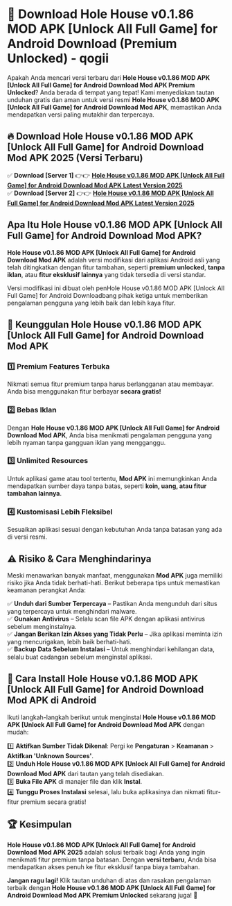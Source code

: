 # 🎯 Download Hole House v0.1.86 MOD APK [Unlock All Full Game] for Android Download (Premium Unlocked) -  qogii

Apakah Anda mencari versi terbaru dari **Hole House v0.1.86 MOD APK [Unlock All Full Game] for Android Download Mod APK Premium Unlocked**? Anda berada di tempat yang tepat! Kami menyediakan tautan unduhan gratis dan aman untuk versi resmi **Hole House v0.1.86 MOD APK [Unlock All Full Game] for Android Download Mod APK**, memastikan Anda mendapatkan versi paling mutakhir dan terpercaya.

## 🔥 Download Hole House v0.1.86 MOD APK [Unlock All Full Game] for Android Download Mod APK 2025 (Versi Terbaru)

✅ **Download [Server 1]** 👉👉 [**Hole House v0.1.86 MOD APK [Unlock All Full Game] for Android Download Mod APK Latest Version 2025**](https://momento.my/?title=Hole_House_v0.1.86_MOD_APK_[Unlock_All_Full_Game]_for_Android_Download)  
✅ **Download [Server 2]** 👉👉 [**Hole House v0.1.86 MOD APK [Unlock All Full Game] for Android Download Mod APK Latest Version 2025**](https://momento.my/?title=Hole_House_v0.1.86_MOD_APK_[Unlock_All_Full_Game]_for_Android_Download)  

## Apa Itu Hole House v0.1.86 MOD APK [Unlock All Full Game] for Android Download Mod APK?

**Hole House v0.1.86 MOD APK [Unlock All Full Game] for Android Download Mod APK** adalah versi modifikasi dari aplikasi Android asli yang telah ditingkatkan dengan fitur tambahan, seperti **premium unlocked**, **tanpa iklan**, atau **fitur eksklusif lainnya** yang tidak tersedia di versi standar.

Versi modifikasi ini dibuat oleh penHole House v0.1.86 MOD APK [Unlock All Full Game] for Android Downloadbang pihak ketiga untuk memberikan pengalaman pengguna yang lebih baik dan lebih kaya fitur.

## 🎯 Keunggulan Hole House v0.1.86 MOD APK [Unlock All Full Game] for Android Download Mod APK

### 1️⃣ Premium Features Terbuka
Nikmati semua fitur premium tanpa harus berlangganan atau membayar. Anda bisa menggunakan fitur berbayar **secara gratis!**

### 2️⃣ Bebas Iklan
Dengan **Hole House v0.1.86 MOD APK [Unlock All Full Game] for Android Download Mod APK**, Anda bisa menikmati pengalaman pengguna yang lebih nyaman tanpa gangguan iklan yang mengganggu.

### 3️⃣ Unlimited Resources
Untuk aplikasi game atau tool tertentu, **Mod APK** ini memungkinkan Anda mendapatkan sumber daya tanpa batas, seperti **koin, uang, atau fitur tambahan lainnya**.

### 4️⃣ Kustomisasi Lebih Fleksibel
Sesuaikan aplikasi sesuai dengan kebutuhan Anda tanpa batasan yang ada di versi resmi.

## ⚠️ Risiko & Cara Menghindarinya

Meski menawarkan banyak manfaat, menggunakan **Mod APK** juga memiliki risiko jika Anda tidak berhati-hati. Berikut beberapa tips untuk memastikan keamanan perangkat Anda:

✅ **Unduh dari Sumber Terpercaya** – Pastikan Anda mengunduh dari situs yang terpercaya untuk menghindari malware.  
✅ **Gunakan Antivirus** – Selalu scan file APK dengan aplikasi antivirus sebelum menginstalnya.  
✅ **Jangan Berikan Izin Akses yang Tidak Perlu** – Jika aplikasi meminta izin yang mencurigakan, lebih baik berhati-hati.  
✅ **Backup Data Sebelum Instalasi** – Untuk menghindari kehilangan data, selalu buat cadangan sebelum menginstal aplikasi.

## 📌 Cara Install Hole House v0.1.86 MOD APK [Unlock All Full Game] for Android Download Mod APK di Android

Ikuti langkah-langkah berikut untuk menginstal **Hole House v0.1.86 MOD APK [Unlock All Full Game] for Android Download Mod APK** dengan mudah:

1️⃣ **Aktifkan Sumber Tidak Dikenal**: Pergi ke **Pengaturan** > **Keamanan** > **Aktifkan 'Unknown Sources'**.  
2️⃣ **Unduh Hole House v0.1.86 MOD APK [Unlock All Full Game] for Android Download Mod APK** dari tautan yang telah disediakan.  
3️⃣ **Buka File APK** di manajer file dan klik **Instal**.  
4️⃣ **Tunggu Proses Instalasi** selesai, lalu buka aplikasinya dan nikmati fitur-fitur premium secara gratis!

## 🏆 Kesimpulan

**Hole House v0.1.86 MOD APK [Unlock All Full Game] for Android Download Mod APK 2025** adalah solusi terbaik bagi Anda yang ingin menikmati fitur premium tanpa batasan. Dengan **versi terbaru**, Anda bisa mendapatkan akses penuh ke fitur eksklusif tanpa biaya tambahan.

**Jangan ragu lagi!** Klik tautan unduhan di atas dan rasakan pengalaman terbaik dengan **Hole House v0.1.86 MOD APK [Unlock All Full Game] for Android Download Mod APK Premium Unlocked** sekarang juga! 🚀
